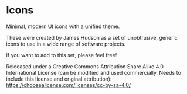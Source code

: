 # Icons
Minimal, modern UI icons with a unified theme.

These were created by James Hudson as a set of unobtrusive, generic icons to use in a wide range of software projects.

If you want to add to this set, please feel free!

Releeased under a Creative Commons Attribution Share Alike 4.0 International License (can be modified and used commercially. Needs to include this license and original attribution):
https://choosealicense.com/licenses/cc-by-sa-4.0/


